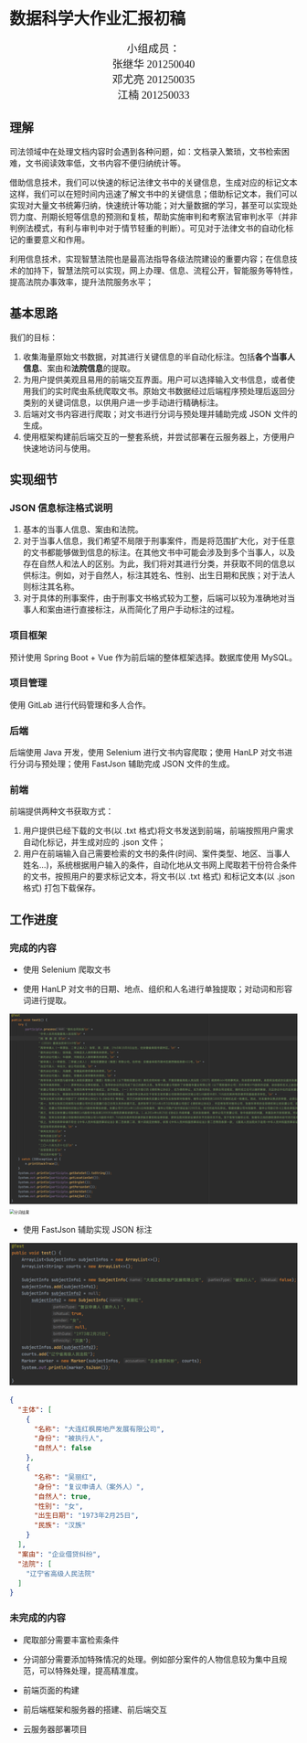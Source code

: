 # 数据科学大作业汇报初稿

<center><div style="font-family:华文中宋;font-size:14pt;">
    小组成员：<br>
    张继华 201250040<br>
    邓尤亮 201250035<br>
    江楠 201250033
</div></center>

## 理解

司法领域中在处理文档内容时会遇到各种问题，如：文档录入繁琐，文书检索困难，文书阅读效率低，文书内容不便归纳统计等。

借助信息技术，我们可以快速的标记法律文书中的关键信息，生成对应的标记文本这样，我们可以在短时间内迅速了解文书中的关键信息；借助标记文本，我们可以实现对大量文书统筹归纳，快速统计等功能；对大量数据的学习，甚至可以实现处罚力度、刑期长短等信息的预测和复核，帮助实施审判和考察法官审判水平（并非判例法模式，有利与审判中对于情节轻重的判断）。可见对于法律文书的自动化标记的重要意义和作用。

利用信息技术，实现智慧法院也是最高法指导各级法院建设的重要内容；在信息技术的加持下，智慧法院可以实现，网上办理、信息、流程公开，智能服务等特性，提高法院办事效率，提升法院服务水平；

## 基本思路

我们的目标：

1. 收集海量原始文书数据，对其进行关键信息的半自动化标注。包括**各个当事人信息**、案由和**法院信息**的提取。
2. 为用户提供美观且易用的前端交互界面。用户可以选择输入文书信息，或者使用我们的实时爬虫系统爬取文书。原始文书数据经过后端程序预处理后返回分类别的关键词信息，以供用户进一步手动进行精确标注。
3. 后端对文书内容进行爬取；对文书进行分词与预处理并辅助完成 JSON 文件的生成。
4. 使用框架构建前后端交互的一整套系统，并尝试部署在云服务器上，方便用户快速地访问与使用。

## 实现细节

###  JSON 信息标注格式说明

1. 基本的当事人信息、案由和法院。
2. 对于当事人信息，我们希望不局限于刑事案件，而是将范围扩大化，对于任意的文书都能够做到信息的标注。在其他文书中可能会涉及到多个当事人，以及存在自然人和法人的区别。为此，我们将对其进行分类，并获取不同的信息以供标注。例如，对于自然人，标注其姓名、性别、出生日期和民族；对于法人则标注其名称。
3. 对于具体的刑事案件，由于刑事文书格式较为工整，后端可以较为准确地对当事人和案由进行直接标注，从而简化了用户手动标注的过程。

### 项目框架

预计使用 Spring Boot + Vue 作为前后端的整体框架选择。数据库使用 MySQL。

### 项目管理

使用 GitLab 进行代码管理和多人合作。

### 后端

后端使用 Java 开发，使用 Selenium 进行文书内容爬取；使用 HanLP 对文书进行分词与预处理；使用 FastJson 辅助完成 JSON 文件的生成。

### 前端

前端提供两种文书获取方式：

1. 用户提供已经下载的文书(以 .txt 格式)将文书发送到前端，前端按照用户需求自动化标记，并生成对应的 .json 文件；
2. 用户在前端输入自己需要检索的文书的条件(时间、案件类型、地区、当事人姓名...)，系统根据用户输入的条件，自动化地从文书网上爬取若干份符合条件的文书，按照用户的要求标记文本，将文书(以 .txt 格式) 和标记文本(以 .json 格式) 打包下载保存。

## 工作进度

### 完成的内容

- 使用 Selenium 爬取文书

- 使用 HanLP 对文书的日期、地点、组织和人名进行单独提取；对动词和形容词进行提取。

<img src="汇报初稿.assets\image-20211206214745544.png" alt="分词程序展示" style="zoom: 50%;" />

<img src="C:\Users\Lenovo\Sync\Study\大二上\DataScience\Project\test2\project-report-draft\汇报初稿.assets\image-20211206214902954.png" alt="分词结果" style="zoom:48%;" />

- 使用 FastJson 辅助实现 JSON 标注

<img src="汇报初稿.assets\image-20211206215031456.png" alt="image-20211206215031456" style="zoom: 50%;" />

```json
{
  "主体": [
    {
      "名称": "大连红枫房地产发展有限公司",
      "身份": "被执行人",
      "自然人": false
    },
    {
      "名称": "吴丽红",
      "身份": "复议申请人（案外人）",
      "自然人": true,
      "性别": "女",
      "出生日期": "1973年2月25日",
      "民族": "汉族"
    }
  ],
  "案由": "企业借贷纠纷",
  "法院": [
    "辽宁省高级人民法院"
  ]
}
```



### 未完成的内容

- 爬取部分需要丰富检索条件

- 分词部分需要添加特殊情况的处理。例如部分案件的人物信息较为集中且规范，可以特殊处理，提高精准度。

- 前端页面的构建

- 前后端框架和服务器的搭建、前后端交互

- 云服务器部署项目